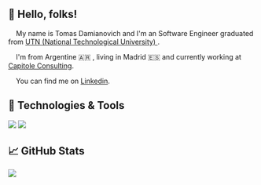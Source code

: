 ## 👋  Hello, folks!

&nbsp;&nbsp;&nbsp;&nbsp;My name is Tomas Damianovich and I'm an Software Engineer graduated from <a href="https://utn.edu.ar/es/">UTN (National Technological University)
</a>.

&nbsp;&nbsp;&nbsp;&nbsp;I'm from Argentine 🇦🇷 , living in Madrid 🇪🇸 and currently working at <a href="https://capitole-consulting.com/es/">Capitole Consulting</a>. 

&nbsp;&nbsp;&nbsp;&nbsp;You can find me on <a href="https://www.linkedin.com/in/tomasdr/">Linkedin</a>.

## 🔧 Technologies & Tools

![](https://img.shields.io/badge/OS-MAC|LINUX-brightgreen)
![](https://img.shields.io/badge/CODE-REACT|VUE|NODE-brightgreen)

## &#x1f4c8; GitHub Stats

<a href="https://github.com/tomidamianovich">
  <img align="center" src="https://github-readme-stats.vercel.app/api/top-langs/?username=tomidamianovich&hide=objective-c&title_color=ffffff&text_color=c9cacc&icon_color=2bbc8a&bg_color=1d1f21&langs_count=4" />
</a>

<!-- links to your social media accounts -->

[2]: https://github.com/tomidamianovich
[3]: https://www.linkedin.com/in/tomasdr/
